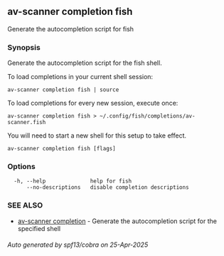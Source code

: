 ## av-scanner completion fish

Generate the autocompletion script for fish

### Synopsis

Generate the autocompletion script for the fish shell.

To load completions in your current shell session:

	av-scanner completion fish | source

To load completions for every new session, execute once:

	av-scanner completion fish > ~/.config/fish/completions/av-scanner.fish

You will need to start a new shell for this setup to take effect.


```
av-scanner completion fish [flags]
```

### Options

```
  -h, --help              help for fish
      --no-descriptions   disable completion descriptions
```

### SEE ALSO

* [av-scanner completion](av-scanner_completion.md)	 - Generate the autocompletion script for the specified shell

###### Auto generated by spf13/cobra on 25-Apr-2025
